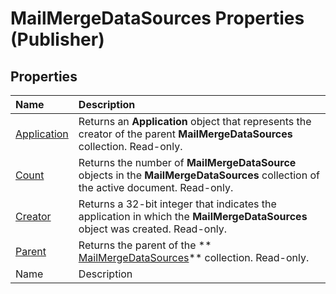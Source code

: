 
# MailMergeDataSources Properties (Publisher)

## Properties



|**Name**|**Description**|
|:-----|:-----|
| [Application](71ea1c44-beb8-c830-26b1-3209fcfb1cfd.md)|Returns an  **Application** object that represents the creator of the parent **MailMergeDataSources** collection. Read-only.|
| [Count](2d40bbb3-08cb-0b80-9949-10dd8c701ea8.md)|Returns the number of  **MailMergeDataSource** objects in the **MailMergeDataSources** collection of the active document. Read-only.|
| [Creator](700b716d-f86d-be25-bdd0-effb669ea553.md)|Returns a 32-bit integer that indicates the application in which the  **MailMergeDataSources** object was created. Read-only.|
| [Parent](064888ff-5e73-7d32-b85a-4ce9cc2842a8.md)|Returns the parent of the  ** [MailMergeDataSources](9eff8354-fbc3-7f55-ba6e-738a60f41259.md)** collection. Read-only.|
|Name|Description|
